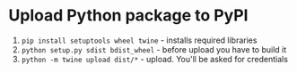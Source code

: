 # Upload Python package to PyPI

1.  `pip install setuptools wheel twine` - installs required libraries
2.  `python setup.py sdist bdist_wheel` - before upload you have to build it
3.  `python -m twine upload dist/*` - upload. You'll be asked for credentials


